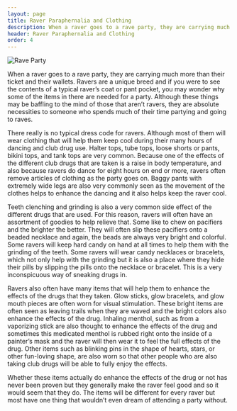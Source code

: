 ```yaml
---
layout: page
title: Raver Paraphernalia and Clothing
description: When a raver goes to a rave party, they are carrying much more than their ticket and their wallets. Ravers are a unique breed and if you were to see the contents of a typical raver’s coat or pant pocket, you may wonder why some of the items in there are needed for a party.
header: Raver Paraphernalia and Clothing
order: 4
---
```

![Rave Party]({{site.baseurl}}/img/Raver1.jpg)

When a raver goes to a rave party, they are carrying much more than their ticket and their wallets. Ravers are a unique breed and if you were to see the contents of a typical raver’s coat or pant pocket, you may wonder why some of the items in there are needed for a party. Although these things may be baffling to the mind of those that aren’t ravers, they are absolute necessities to someone who spends much of their time partying and going to raves.

There really is no typical dress code for ravers. Although most of them will wear clothing that will help them keep cool during their many hours of dancing and club drug use. Halter tops, tube tops, loose shorts or pants, bikini tops, and tank tops are very common. Because one of the effects of the different club drugs that are taken is a raise in body temperature, and also because ravers do dance for eight hours on end or more, ravers often remove articles of clothing as the party goes on. Baggy pants with extremely wide legs are also very commonly seen as the movement of the clothes helps to enhance the dancing and it also helps keep the raver cool.

Teeth clenching and grinding is also a very common side effect of the different drugs that are used. For this reason, ravers will often have an assortment of goodies to help relieve that. Some like to chew on pacifiers and the brighter the better. They will often slip these pacifiers onto a beaded necklace and again, the beads are always very bright and colorful. Some ravers will keep hard candy on hand at all times to help them with the grinding of the teeth. Some ravers will wear candy necklaces or bracelets, which not only help with the grinding but it is also a place where they hide their pills by slipping the pills onto the necklace or bracelet. This is a very inconspicuous way of sneaking drugs in.

Ravers also often have many items that will help them to enhance the effects of the drugs that they taken. Glow sticks, glow bracelets, and glow mouth pieces are often worn for visual stimulation. These bright items are often seen as leaving trails when they are waved and the bright colors also enhance the effects of the drug. Inhaling menthol, such as from a vaporizing stick are also thought to enhance the effects of the drug and sometimes this medicated menthol is rubbed right onto the inside of a painter’s mask and the raver will then wear it to feel the full effects of the drug. Other items such as blinking pins in the shape of hearts, stars, or other fun-loving shape, are also worn so that other people who are also taking club drugs will be able to fully enjoy the effects.

Whether these items actually do enhance the effects of the drug or not has never been proven but they generally make the raver feel good and so it would seem that they do. The items will be different for every raver but most have one thing that wouldn’t even dream of attending a party without.
